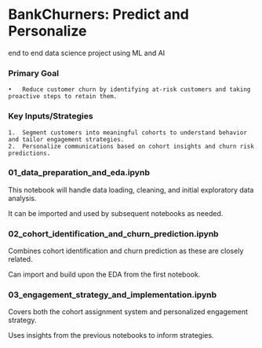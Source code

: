 
# BankChurners: Predict and Personalize
end to end data science project using ML and AI

### Primary Goal
	•	Reduce customer churn by identifying at-risk customers and taking proactive steps to retain them.
### Key Inputs/Strategies
	1.	Segment customers into meaningful cohorts to understand behavior and tailor engagement strategies.
	2.	Personalize communications based on cohort insights and churn risk predictions.


### 01_data_preparation_and_eda.ipynb

This notebook will handle data loading, cleaning, and initial exploratory data analysis.

It can be imported and used by subsequent notebooks as needed.

### 02_cohort_identification_and_churn_prediction.ipynb

Combines cohort identification and churn prediction as these are closely related.

Can import and build upon the EDA from the first notebook.

### 03_engagement_strategy_and_implementation.ipynb

Covers both the cohort assignment system and personalized engagement strategy.

Uses insights from the previous notebooks to inform strategies.